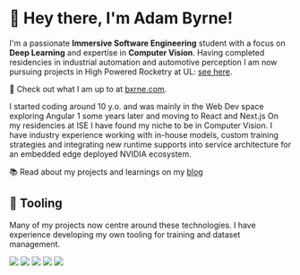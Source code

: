# 👋 Hey there, I'm Adam Byrne!

I'm a passionate **Immersive Software Engineering** student with a focus on **Deep Learning** and expertise in **Computer Vision**. 
Having completed residencies in industrial automation and automotive perception I am now pursuing projects in High Powered Rocketry at UL: [see here](https://github.com/ULAS-HiPR).

💼 Check out what I am up to at [bxrne.com](https://bxrne.com).

I started coding around 10 y.o. and was mainly in the Web Dev space exploring Angular 1 some years later and moving to React and Next.js
On my residencies at ISE I have found my niche to be in Computer Vision. I have industry experience working with in-house models, custom training strategies and integrating new runtime supports into service architecture for an embedded edge deployed NVIDIA ecosystem.

📚 Read about my projects and learnings on my [blog](https://bxrne.com/posts)

## 🔧 Tooling

Many of my projects now centre around these technologies. I have experience developing my own tooling for training and dataset management.

![](https://img.shields.io/badge/-Python-333?style=flat-square&logo=Python&logoColor=fff)
![](https://img.shields.io/badge/-C/C++-c14438?style=flat-square&logo=C&logoColor=fff)
![](https://img.shields.io/badge/-PyTorch-e34f26?style=flat-square&logo=PyTorch&logoColor=fff)
![](https://img.shields.io/badge/-TensorRT-4d4d4d?style=flat-square&logo=nvidia&logoColor=fff)
![](https://img.shields.io/badge/-ONNX-269539?style=flat-square&logo=onnx&logoColor=fff)
